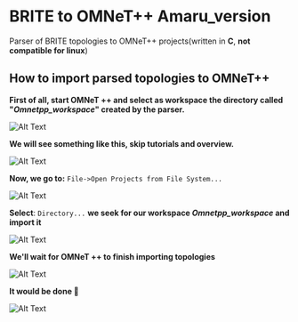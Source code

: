 
# BRITE to OMNeT++ Amaru_version


Parser of BRITE topologies to OMNeT++ projects(written in **C**, **not compatible for linux**) 

## How to import parsed topologies to OMNeT++

**First of all, start OMNeT ++ and select as workspace the directory called "*Omnetpp_workspace*" created by the parser.**


![Alt Text](https://github.com/gistnetserv-uah/Tools/blob/master/parsers/topology/parser_omnetpp_amaruversion/parser_omnetpp/Images/1.JPG)


**We will see something like this, skip tutorials and overview.**


![Alt Text](https://github.com/gistnetserv-uah/Tools/blob/master/parsers/topology/parser_omnetpp_amaruversion/parser_omnetpp/Images/2.JPG)<!-- .element height="50%" width="50%" -->


**Now, we go to:** `File->Open Projects from File System... `


![Alt Text](https://github.com/gistnetserv-uah/Tools/blob/master/parsers/topology/parser_omnetpp_amaruversion/parser_omnetpp/Images/3.jpg)<!-- .element height="50%" width="50%" -->


**Select**: `Directory...` **we seek for our workspace *Omnetpp_workspace* and import it** 


![Alt Text](https://github.com/gistnetserv-uah/Tools/blob/master/parsers/topology/parser_omnetpp_amaruversion/parser_omnetpp/Images/4.JPG)<!-- .element height="50%" width="50%" -->


**We'll wait for OMNeT ++ to finish importing topologies**


![Alt Text](https://github.com/gistnetserv-uah/Tools/blob/master/parsers/topology/parser_omnetpp_amaruversion/parser_omnetpp/Images/5.JPG)<!-- .element height="50%" width="50%" -->


**It would be done :turtle:**


![Alt Text](https://github.com/gistnetserv-uah/Tools/blob/master/parsers/topology/parser_omnetpp_amaruversion/parser_omnetpp/Images/6.JPG)<!-- .element height="50%" width="50%" -->
